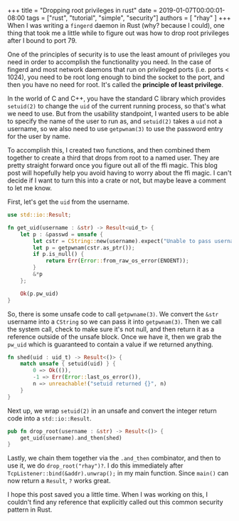 +++
title = "Dropping root privileges in rust"
date = 2019-01-07T00:00:01-08:00
tags = ["rust", "tutorial", "simple", "security"]
authors = [ "rhay" ]
+++
When I was writing a `fingerd` daemon in Rust (why? because I could), one thing that took me a little while to figure out was how to drop root privileges after I bound to port 79.

One of the principles of security is to use the least amount of privileges you need in order to accomplish the functionality you need.  In the case of fingerd and most network daemons that run on privileged ports (i.e. ports < 1024), you need to be root long enough to bind the socket to the port, and then you have no need for root.  It's called the **principle of least privilege**.

In the world of C and C++, you have the standard C library which provides `setuid(2)` to change the `uid` of the current running process, so that's what we need to use.  But from the usability standpoint, I wanted users to be able to specify the name of the user to run as, and `setuid(2)` takes a `uid` not a username, so we also need to use `getpwnam(3)` to use the password entry for the user by name.

To accomplish this, I created two functions, and then combined them together to create a third that drops from root to a named user. They are pretty straight forward once you figure out all of the ffi magic. This blog post will hopefully help you avoid having to worry about the ffi magic. I can't decide if I want to turn this into a crate or not, but maybe leave a comment to let me know.

First, let's get the `uid` from the username.

```rust
use std::io::Result;

fn get_uid(username : &str) -> Result<uid_t> {
    let p : &passwd = unsafe {
        let cstr = CString::new(username).expect("Unable to pass username to underlying C library");
        let p = getpwnam(cstr.as_ptr());
        if p.is_null() {
            return Err(Error::from_raw_os_error(ENOENT));
        }
        &*p
    };

    Ok(p.pw_uid)
}
```

So, there is some unsafe code to call `getpwname(3)`. We convert the `&str` username into a `CString` so we can pass it into `getpwnam(3)`.  Then we call the system call, check to make sure it's not null, and then return it as a reference outside of the unsafe block.  Once we have it, then we grab the `pw_uid` which is guaranteed to contain a value if we returned anything.

```rust
fn shed(uid : uid_t) -> Result<()> {
    match unsafe { setuid(uid) } {
        0 => Ok(()),
        -1 => Err(Error::last_os_error()),
        n => unreachable!("setuid returned {}", n)
    }
}
```

Next up, we wrap `setuid(2)` in an unsafe and convert the integer return code into a `std::io::Result`.

```rust
pub fn drop_root(username : &str) -> Result<()> {
    get_uid(username).and_then(shed)
}
```

Lastly, we chain them together via the `.and_then` combinator, and then to use it, we do `drop_root("rhay")?`. I do this immediately after `TcpListener::bind(&addr).unwrap();` in my main function. Since `main()` can now return a `Result`, `?` works great.

I hope this post saved you a little time. When I was working on this, I couldn't find any reference that explicitly called out this common security pattern in Rust.
